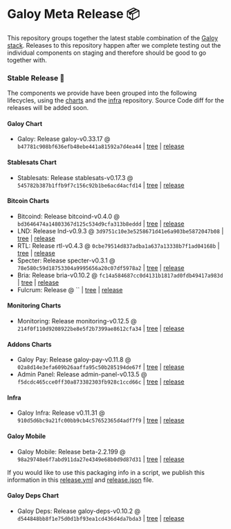 # Galoy Meta Release 📦

This repository groups together the latest stable combination of the [Galoy stack](https://github.com/GaloyMoney/awesome-galoy#tech-components).
Releases to this repository happen after we complete testing out the individual components on staging and therefore should be good to go together with.

### Stable Release 🎉

The components we provide have been grouped into the following lifecycles, using the [charts](https://github.com/GaloyMoney/charts) and the [infra](https://github.com/GaloyMoney/galoy-infra) repository.
Source Code diff for the releases will be added soon.

#### Galoy Chart
- Galoy: Release galoy-v0.33.17 @ `b47781c908bf636efb48ebe441a81592a7d4ea44` | [tree](https://github.com/GaloyMoney/charts/tree/b47781c908bf636efb48ebe441a81592a7d4ea44/charts/galoy) | [release](https://github.com/GaloyMoney/charts/releases/tag/galoy-v0.33.17)

#### Stablesats Chart
- Stablesats: Release stablesats-v0.17.3 @ `545782b387b1ffb9f7c156c92b1be6acd4acfd14` | [tree](https://github.com/GaloyMoney/charts/tree/545782b387b1ffb9f7c156c92b1be6acd4acfd14/charts/stablesats) | [release](https://github.com/GaloyMoney/charts/releases/tag/stablesats-v0.17.3)

#### Bitcoin Charts
- Bitcoind: Release bitcoind-v0.4.0 @ `bd3646474a14803367d125c534d9cfa313b8eddd` | [tree](https://github.com/GaloyMoney/charts/tree/bd3646474a14803367d125c534d9cfa313b8eddd/charts/bitcoind) | [release](https://github.com/GaloyMoney/charts/releases/tag/bitcoind-v0.4.0)
- LND: Release lnd-v0.9.3 @ `3d9751c10e3e5258671d41e6a903be5872047b08` | [tree](https://github.com/GaloyMoney/charts/tree/3d9751c10e3e5258671d41e6a903be5872047b08/charts/lnd) | [release](https://github.com/GaloyMoney/charts/releases/tag/lnd-v0.9.3)
- RTL: Release rtl-v0.4.3 @ `0cbe79514d837adba1a637a13338b7f1ad04168b` | [tree](https://github.com/GaloyMoney/charts/tree/0cbe79514d837adba1a637a13338b7f1ad04168b/charts/rtl) | [release](https://github.com/GaloyMoney/charts/releases/tag/rtl-v0.4.3)
- Specter: Release specter-v0.3.1 @ `78e580c59d18753304a9995656a20c07df5978a2` | [tree](https://github.com/GaloyMoney/charts/tree/78e580c59d18753304a9995656a20c07df5978a2/charts/specter) | [release](https://github.com/GaloyMoney/charts/releases/tag/specter-v0.3.1)
- Bria: Release bria-v0.10.2 @ `fc14a584687cc0d4131b1817ad0fdb49417a983d` | [tree](https://github.com/GaloyMoney/charts/tree/fc14a584687cc0d4131b1817ad0fdb49417a983d/charts/bria) | [release](https://github.com/GaloyMoney/charts/releases/tag/bria-v0.10.2)
- Fulcrum: Release  @ `` | [tree](https://github.com/GaloyMoney/charts/tree//charts/fulcrum) | [release](https://github.com/GaloyMoney/charts/releases/tag/)

#### Monitoring Charts
- Monitoring: Release monitoring-v0.12.5 @ `214f0f110d9208922be8e5f2b7399ae8612cfa34` | [tree](https://github.com/GaloyMoney/charts/tree/214f0f110d9208922be8e5f2b7399ae8612cfa34/charts/monitoring) | [release](https://github.com/GaloyMoney/charts/releases/tag/monitoring-v0.12.5)

#### Addons Charts
- Galoy Pay: Release galoy-pay-v0.11.8 @ `02a8d14e3efa609b26aaffa95c50b285194de67f` | [tree](https://github.com/GaloyMoney/charts/tree/02a8d14e3efa609b26aaffa95c50b285194de67f/charts/galoy-pay) | [release](https://github.com/GaloyMoney/charts/releases/tag/galoy-pay-v0.11.8)
- Admin Panel: Release admin-panel-v0.13.5 @ `f5dcdc465cce0ff30a873382303fb928c1ccd66c` | [tree](https://github.com/GaloyMoney/charts/tree/f5dcdc465cce0ff30a873382303fb928c1ccd66c/charts/admin-panel) | [release](https://github.com/GaloyMoney/charts/releases/tag/admin-panel-v0.13.5)

#### Infra

- Galoy Infra: Release v0.11.31 @ `910d5d6bc9a21fc00bb9cb4c57652365d4adf7f9` | [tree](https://github.com/GaloyMoney/galoy-infra/tree/910d5d6bc9a21fc00bb9cb4c57652365d4adf7f9) | [release](https://github.com/GaloyMoney/galoy-infra/releases/tag/v0.11.31)

#### Galoy Mobile

- Galoy Mobile: Release beta-2.2.199 @ `98a29748e6f7abd911da27e4349e68b0d9d87d31` | [tree](https://github.com/GaloyMoney/galoy-mobile/tree/98a29748e6f7abd911da27e4349e68b0d9d87d31) | [release](https://github.com/GaloyMoney/galoy-mobile/releases/tag/beta-2.2.199)

If you would like to use this packaging info in a script, we publish this information in this [release.yml](./release.yml) and [release.json](./release.json) file.

#### Galoy Deps Chart
- Galoy Deps: Release galoy-deps-v0.10.2 @ `d544848bb8f1e75d0d1bf93ea1cd436d4da7bda3` | [tree](https://github.com/GaloyMoney/charts/tree/d544848bb8f1e75d0d1bf93ea1cd436d4da7bda3/charts/galoy-deps) | [release](https://github.com/GaloyMoney/charts/releases/tag/galoy-deps-v0.10.2)
